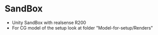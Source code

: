 # SandBox
- Unity SandBox with realsense R200
- For CG model of the setup look at folder "Model\-for\-setup/Renders"
